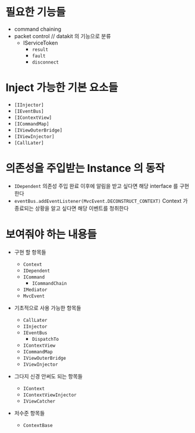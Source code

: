 # 필요한 기능들

- command chaining
- packet control // datakit 의 기능으로 분류
	- IServiceToken
		- `result`
		- `fault`
		- `disconnect`

	

# Inject 가능한 기본 요소들

- `[IInjector]`
- `[IEventBus]`
- `[IContextView]` 
- `[ICommandMap]`
- `[IViewOuterBridge]`
- `[IViewInjector]`
- `[CallLater]`

# 의존성을 주입받는 Instance 의 동작

- `IDependent` 의존성 주입 완료 이후에 알림을 받고 싶다면 해당 interface 를 구현한다
- `eventBus.addEventListener(MvcEvent.DECONSTRUCT_CONTEXT)` Context 가 종료되는 상황을 알고 싶다면 해당 이벤트를 청취한다 

# 보여줘야 하는 내용들

- 구현 할 항목들
	- `Context`
	- `IDependent`
	- `ICommand`
		- `ICommandChain`
	- `IMediator`
	- `MvcEvent`

- 기초적으로 사용 가능한 항목들	
	- `CallLater`
	- `IInjector`
	- `IEventBus`
		- `DispatchTo`
	- `IContextView`
	- `ICommandMap`
	- `IViewOuterBridge`
	- `IViewInjector`

- 그다지 신경 안써도 되는 항목들
	- `IContext`
	- `IContextViewInjector`
	- `IViewCatcher`

- 저수준 항목들
	- `ContextBase`
